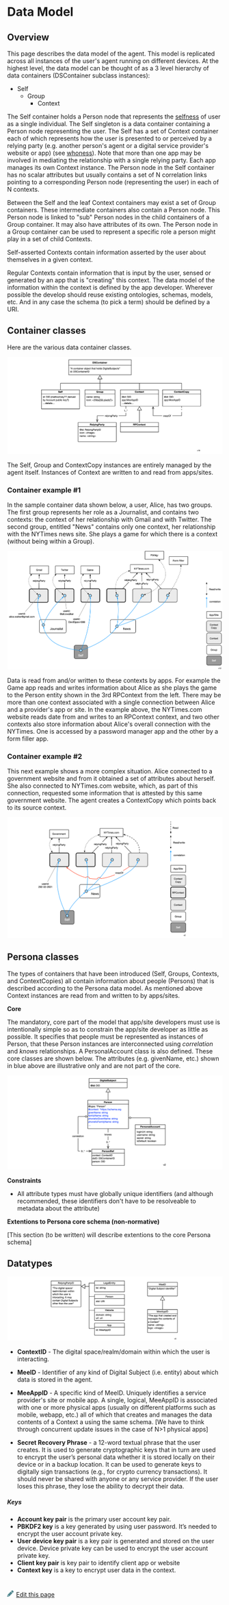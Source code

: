 # Data Model

## Overview

This page describes the data model of the agent. This model is replicated across all instances of the user's agent running on different devices. At the highest level, the data model can be thought of as a 3 level hierarchy of data containers (DSContainer subclass instances):
* Self
  * Group
    * Context

The Self container holds a Person node that represents the [selfness](https://docs-dev.mee.foundation/Concepts.html#selfness-vs-whoness) of user as a single individual. The Self singleton is a data container containing a Person node representing the user. The Self has a set of Context container each of which represents how the user is presented to or perceived by a relying party (e.g. another person's agent or a digital service provider's website or app) (see [whoness](https://docs-dev.mee.foundation/Concepts.html#selfness-vs-whoness)). Note that more than one app may be involved in mediating the relationship with a single relying party. Each app manages its own Context instance. The Person node in the Self container has no scalar attributes but usually contains a set of N correlation links pointing to a corresponding Person node (representing the user) in each of N contexts.

Between the Self and the leaf Context containers may exist a set of Group containers. These intermediate containers also contain a Person node. This Person node is linked to "sub" Person nodes in the child containers of a Group container. It may also have attributes of its own. The Person node in a Group container can be used to represent a specific role a person might play in a set of child Contexts. 

Self-asserted Contexts contain information asserted by the user about themselves in a given context. 

Regular Contexts contain information that is input by the user, sensed or generated by an app that is "creating" this context. The data model of the information within the context is defined by the app developer. Wherever possible the develop should reuse existing ontologies, schemas, models, etc. And in any case the schema (to pick a term) should be defined by a URI.

## Container classes

Here are the various data container classes. 

![framework-classes2](./images/container-classes.png)

The Self, Group and ContextCopy instances are entirely managed by the agent itself. Instances of Context are written to and read from apps/sites. 

### Container example #1

In the sample container data shown below, a user, Alice, has two groups. The first group represents her role as a Journalist, and contains two contexts: the context of her relationship with Gmail and with Twitter. The second group, entitled "News" contains only one context, her relationship with the NYTimes news site. She plays a game for which there is a context (without being within a Group). 

![example1](./images/example1.png)

Data is read from and/or written to these contexts by apps. For example the Game app reads and writes information about Alice as she plays the game to the Person entity shown in the 3rd RPContext from the left. There may be more than one context associated with a single connection between Alice and a provider's app or site. In the example above, the NYTimes.com website reads date from and writes to an RPContext context, and two other contexts also store information about Alice's overall connection with the NYTimes. One is accessed by a password manager app and the other by a form filler app.

### Container example #2

This next example shows a more complex situation. Alice connected to a government website and from it obtained a set of attributes about herself.  She also connected to NYTimes.com website, which, as part of this connection, requested some information that is attested by this same government website. The agent creates a ContextCopy which points back to its source context. 

![example2](./images/example2.png)

## Persona classes

The  types of containers that have been introduced (Self, Groups, Contexts, and ContextCopies) all contain information about people (Persons) that is described according to the Persona data model. As mentioned above Context instances are read from and written to by apps/sites. 

**Core**

The mandatory, core part of the model that app/site developers must use is intentionally simple so as to constrain the app/site developer as little as possible. It specifies that people must be represented as instances of Person, that these Person instances are interconnected using *correlation* and *knows* relationships. A PersonalAccount class is also defined. These core classes are shown below. The attributes (e.g. givenName, etc.) shown in blue above are illustrative only and are not part of the core. 

![persona-classes](./images/persona-classes.png)

**Constraints**

- All attribute types must have globally unique identifiers (and although recommended, these identifiers don't have to be resolveable to metadata about the attribute)

**Extentions to Persona core schema  (non-normative)**

[This section (to be written) will describe extentions to the core Persona schema]

## Datatypes

![framework-datatypes](./images/datatypes.png)

- **ContextID** - The digital space/realm/domain within which the user is interacting. 
- **MeeID** - Identifier of any kind of Digital Subject (i.e. entity) about which data is stored in the agent. 

- **MeeAppID** - A specific kind of MeeID. Uniquely identifies a service provider's site or mobile app. A single, logical, MeeAppID is associated with one or more physical apps (usually on different platforms such as mobile, webapp, etc.) all of which that creates and manages the data contents of a Context a using the same schema. [We have to think through concurrent update issues in the case of N>1 physical apps]

- **Secret Recovery Phrase** - a 12-word textual phrase that the user creates. It is used to generate cryptographic keys that in turn are used to encrypt the user’s personal data whether it is stored locally on their device or in a backup location. It can be used to generate keys to digitally sign transactions (e.g., for crypto currency transactions). It should never be shared with anyone or any service provider. If the user loses this phrase, they lose the ability to decrypt their data. 

##### Keys

* **Account key pair** is the primary user account key pair.
* **PBKDF2 key** is a key generated by using user password. It’s needed to encrypt the user account private key.
* **User device key pair** is a key pair is generated and stored on the user device. Device private key can be used to encrypt the user account private key.
* **Client key pair** is key pair to identify client app or website
* **Context key** is a key to encrypt user data in the context.


#
[<p><img src="images/edit.svg" style="width: 15px;margin-right: 6px;text-color: #4F868E;" alt="Edit Page" />Edit this page</p>](https://github.com/MeeProject/docs/edit/develop/src/Data.md)
